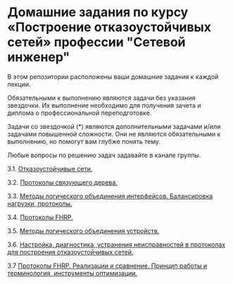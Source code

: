 # Домашние задания по курсу «Построение отказоустойчивых сетей» профессии "Сетевой инженер"

В этом репозитории расположены ваши домашние задания к каждой лекции. 

Обязательными к выполнению являются задачи без указания звездочки. Их выполнение необходимо для получения зачета и диплома о профессиональной переподготовке.

Задачи со звездочкой (*) являются дополнительными задачами и/или задачами повышенной сложности. Они не являются обязательными к выполнению, но помогут вам глубже понять тему.

Любые вопросы по решению задач задавайте в канале группы.

3.1. [Отказоустойчивые сети.]()

3.2. [Протоколы связующего дерева.]()

3.3. [Методы логического объединения интерфейсов. Балансировка нагрузки, протоколы.]()

3.4. [Протоколы FHRP.]()

3.5. [Методы логического объединения устройств.]()

3.6. [Настройка, диагностика, устранения неисправностей в протоколах для построения отказоустойчивых сетей.]()

3.7 [Протоколы FHRP. Реализации и сравнение. Принцип работы и терминология, инструменты оптимизации.](https://github.com/netology-code/rsnt-homeworks/blob/main/3-04.md)
